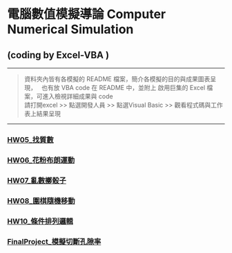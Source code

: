 # 電腦數值模擬導論 Computer Numerical Simulation  
## (coding by **Excel-VBA** )  

---

> 資料夾內皆有各模擬的 README 檔案，簡介各模擬的目的與成果圖表呈現，  
> 也有放 VBA code 在 README 中，並附上 啟用巨集的 Excel 檔案，可進入檢視詳細成果與 code  
> 請打開excel >> 點選開發人員 >> 點選Visual Basic >> 觀看程式碼與工作表上結果呈現  

---

### [HW05_找質數](https://github.com/ugotsuyokunaru/ComputerNumericalSimulation-VBA/tree/master/HW05_%E6%89%BE%E8%B3%AA%E6%95%B8)

### [HW06_花粉布朗運動](https://github.com/ugotsuyokunaru/ComputerNumericalSimulation-VBA/tree/master/HW06_%E8%8A%B1%E7%B2%89%E5%B8%83%E6%9C%97%E9%81%8B%E5%8B%95)

### [HW07_亂數擲骰子](https://github.com/ugotsuyokunaru/ComputerNumericalSimulation-VBA/tree/master/HW07_%E4%BA%82%E6%95%B8%E6%93%B2%E9%AA%B0%E5%AD%90)

### [HW08_圍棋隨機移動](https://github.com/ugotsuyokunaru/ComputerNumericalSimulation-VBA/tree/master/HW08_%E5%9C%8D%E6%A3%8B%E9%9A%A8%E6%A9%9F%E7%A7%BB%E5%8B%95)

### [HW10_條件排列邏輯](https://github.com/ugotsuyokunaru/ComputerNumericalSimulation-VBA/tree/master/HW10_%E6%A2%9D%E4%BB%B6%E6%8E%92%E5%88%97%E9%82%8F%E8%BC%AF)

### [FinalProject_模擬切斷孔隙率](https://github.com/ugotsuyokunaru/ComputerNumericalSimulation-VBA/tree/master/FinalProject_%E6%A8%A1%E6%93%AC%E5%88%87%E6%96%B7%E5%AD%94%E9%9A%99%E7%8E%87)
